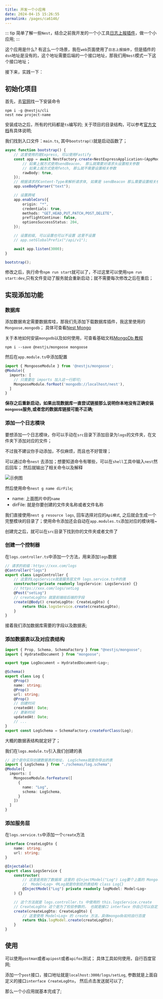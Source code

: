 ```yaml
---
title: 开发一个小应用
date: 2024-04-15 15:26:55
permalink: /pages/ca6146/
---
```


::: tip
简单了解一些`Nest`，结合之前我开发的一个小工具[日志上报插件](https://www.wangxiaoze.wang/pages/a20ce8)，做一个小应用;
:::

这个应用是什么? 有这么一个场景，我在`web`页面使用了`日志上报插件`，但是插件的`dsn`地址是没有的，这个地址需要后端的一个接口地址，那我们用`Nest`模式一下这个接口地址；

接下来，实践一下：

## 初始化项目

首先，去[官网](https://docs.nestjs.com/)找一下安装命令

```shell
npm i -g @nestjs/cli
nest new project-name
```

安装成功之后，所有的代码都是`ts`编写的; 关于项目的目录结构，可以参考[官方文档](https://docs.nestjs.com/first-steps)有具体说明;

我们找到入口文件：`main.ts`, 其中`bootstrap()`就是启动函数了；

```ts
async function bootstrap() {
	// 这里使用的是Express, 可以使用Fastify
	const app = await NestFactory.create<NestExpressApplication>(AppModule, {
		// 如果上报方式使用sendBeacon， 那么就需要对请求头设置相关参数
		// 如果上报方式使用fetch, 那么就不需要设置相关参数
		rawBody: true,
	});
	// 根据请求的Content-Type来解析请求体, 如果是 sendBeacon 那么需要设置相关参数
	app.useBodyParser("text");

	// 设置跨域
	app.enableCors({
		origin: "*",
		credentials: true,
		methods: "GET,HEAD,PUT,PATCH,POST,DELETE",
		preflightContinue: false,
		optionsSuccessStatus: 204,
	});

	// 设置前缀, 可以设置也可以不设置 这里不设置
	// app.setGlobalPrefix("/api/v1");

	await app.listen(3000);
}

bootstrap();
```

修改之后，执行命令`npm run start`就可以了，不过这里可以使用`npm run start:dev`,只有文件变动了服务就会重新启动；就不需要每次修改之后在重启；

## 实现添加功能

### 数据库

添加数据肯定需要数据库哇，那我们先添加下载数据库插件，我这里使用的`Mongoose,mongodb`； 具体可查看[Nest Mongo](https://docs.nestjs.com/techniques/mongodb)

关于本地如何安装`mongodb`以及如何使用，可查看基础文档[MongoDb 教程](https://www.runoob.com/mongodb/mongodb-tutorial.html)

```shell
npm i --save @nestjs/mongoose mongoose
```

然后在`app.module.ts`中添加配置

```ts
import { MongooseModule } from '@nestjs/mongoose';
@Module({
  imports: [
    // 只需要在 imports 加入这一行即可;
    MongooseModule.forRoot('mongodb://localhost/nest'),
  ]
}
```

**保存之后重新启动，如果出现数据库一直尝试链接那么说明你本地没有正确安装`mongoose`服务,或者您的数据库链接可能不正确;**

### 添加一个日志模块

要想添加一个日志模块，你可以手动在`src`目录下添加目录为`logs`的文件夹，在文件夹下添加对应的文件；

不过我不建议你手动添加，不仅麻烦，而且也不好管理；

可以通过命令`nest` 去添加；想要知道命令有哪些，可以在`shell`工具中输入`nest`然后回车；
然后就输出了相关命令以及解释

![示例图](https://qiniu.wangxiaoze.wang/hexo-blog/Snipaste_2024-04-15_15-49-38.png)

然后使用命令`nest g name dirFile`;

- name: 上面图片中的`name`
- dirFile: 就是你要创建的文件夹名称或者文件名称

我们直接使用`nest g resource logs`, 回车选择对应的`Api模式`, 之后就会生成一个完整模块的目录了；使用命令添加还会自动在`app.modules.ts`添加对应的模块哦~

创建完之后，就可以在`src`目录下找到你的文件夹或者文件了

### 创建一个控制器

在`logs.controller.ts`中添加一个方法，用来添加`logs`数据

```ts
// 请求的前缀：https://xxx.com/logs
@Controller("logs")
export class LogsController {
	// 这里的LogsService就是服务层文件 logs.service.ts中的类
	constructor(private readonly logsService: LogsService) {}
	// https://xxx.com/logs/setLog
	@Post("setLog")
	// createLogDto 就是前端给后端的字段
	create(@Body() createLogDto: CreateLogDto) {
		return this.logsService.create(createLogDto);
	}
}
```

接着我们添加数据库需要的字段以及数据表;

### 添加数据表以及对应表结构

```ts
import { Prop, Schema, SchemaFactory } from "@nestjs/mongoose";
import { HydratedDocument } from "mongoose";

export type LogDocument = HydratedDocument<Log>;

@Schema()
export class Log {
	@Prop()
	name: string;
	@Prop()
	url: string;
	@Prop()
	// 创建时间
	createdAt: Date;
	// 更新时间
	updatedAt: Date;
	// ...
}
export const LogSchema = SchemaFactory.createForClass(Log);
```

大概的数据表结构就定好了；

我们在`logs.module.ts`引入我们创建的表

```ts
// 这个是你实际创建数据表的地址， LogSchema就是你导出的表
import { LogSchema } from "./schemas/log.schema";
@Module({
  imports: [
    MongooseModule.forFeature([
      {
        name: "Log",
        schema: LogSchema,
      }
    ])
  ]
}
```

### 添加服务层

在`logs.service.ts`中添加一个`create`方法

```ts
interface CreateLogDto {
	name: string;
	url: string;
}

@Injectable()
export class LogsService {
	constructor(
		// 这里是用到了数据库 这里的 @InjectModel("Log") Log要个上面的 MongooseModule.forFeature 中的name保持一致;
		//  Model<Log> 中Log就是你到处的表结构 class Log{}
		@InjectModel("Log") private readonly logModel: Model<Log>
	) {}

	// 这个方法就是 logs.controller.ts 中使用的 this.logsService.create
	// CreateLogDto 这个是为了检验参数的， 也就是接口 interface 你自己可以自定义
	create(createLogDto: CreateLogDto) {
		// 这里使用 Model<Log> 的 create 方法，具体mongodb如何自行百度
		return this.logModel.create(createLogDto);
	}
}
```

## 使用

可以使用`postman`或者`apipost`或者`apifox`测试； 具体工具如何使用，自行百度官网;

添加一个`post`接口，接口地址就是`localhost:3000/logs/setLog`, 参数就是上面自定义的接口`interface CreateLogDto`， 然后点击发送就可以了;

那么一个小应用就基本完成了;
